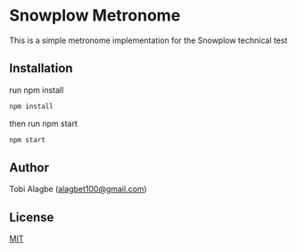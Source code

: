 # Snowplow Metronome

This is a simple metronome implementation for the Snowplow technical test

## Installation

run npm install

```bash
npm install
```

then run npm start

```bash
npm start
```

## Author

Tobi Alagbe (alagbet100@gmail.com)

## License

[MIT](https://choosealicense.com/licenses/mit/)
